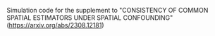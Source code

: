 Simulation code for the supplement to "CONSISTENCY OF COMMON SPATIAL ESTIMATORS UNDER SPATIAL CONFOUNDING" (https://arxiv.org/abs/2308.12181)
